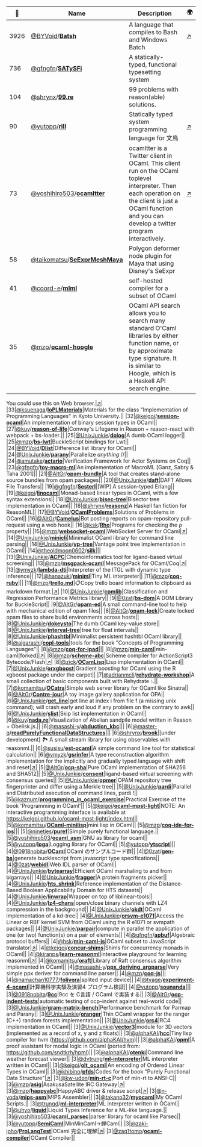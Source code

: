 |:star2: | Name | Description | 🌍|
|---|---|---|---|
|3926|[@BYVoid](https://github.com/BYVoid)/[**Batsh**](https://github.com/BYVoid/Batsh)|A language that compiles to Bash and Windows Batch|[:arrow_upper_right:](http://batsh.org)|
|736|[@gfngfn](https://github.com/gfngfn)/[**SATySFi**](https://github.com/gfngfn/SATySFi)|A statically-typed, functional typesetting system||
|104|[@shrynx](https://github.com/shrynx)/[**99.re**](https://github.com/shrynx/99.re)|99 problems with reason(able) solutions.||
|90|[@yutopp](https://github.com/yutopp)/[**rill**](https://github.com/yutopp/rill)|Statically typed system programming language for 文鳥|[:arrow_upper_right:](https://yutopp.github.io/rill-docs/)|
|73|[@yoshihiro503](https://github.com/yoshihiro503)/[**ocamltter**](https://github.com/yoshihiro503/ocamltter)|ocamltter is a Twitter client in OCaml. This client run on the OCaml toplevel interpreter. Then each operation on the client is just a OCaml function and you can develop a twitter program interactively.|[:arrow_upper_right:](http:/proofcafe.org/wiki/ocamltter)|
|58|[@taikomatsu](https://github.com/taikomatsu)/[**SeExprMeshMaya**](https://github.com/taikomatsu/SeExprMeshMaya)|Polygon deformer node plugin for Maya that using Disney's SeExpr||
|41|[@coord-e](https://github.com/coord-e)/[**mlml**](https://github.com/coord-e/mlml)|self-hosted compiler for a subset of OCaml||
|35|[@mzp](https://github.com/mzp)/[**ocaml-hoogle**](https://github.com/mzp/ocaml-hoogle)|OCaml API search allows you to search many standard O'Caml libraries by either function name, or by approximate type signature. It is similar to Hoogle, which is a Haskell API search engine.

You could use this on Web browser.|[:arrow_upper_right:](http://search.ocaml.jp)|
|33|[@ksuenaga](https://github.com/ksuenaga)/[**IoPLMaterials**](https://github.com/ksuenaga/IoPLMaterials)|Materials for the class "Implementation of Programming Languages" in Kyoto University.||
|32|[@keigoi](https://github.com/keigoi)/[**session-ocaml**](https://github.com/keigoi/session-ocaml)|An implementation of binary session types in OCaml||
|27|[@kuy](https://github.com/kuy)/[**reason-of-life**](https://github.com/kuy/reason-of-life)|Conway's Lifegame in Reason + reason-react with webpack + bs-loader.||
|25|[@UnixJunkie](https://github.com/UnixJunkie)/[**dolog**](https://github.com/UnixJunkie/dolog)|A dumb OCaml logger||
|25|[@mzp](https://github.com/mzp)/[**bs-lwt**](https://github.com/mzp/bs-lwt)|BuckleScript bindings for Lwt||
|24|[@BYVoid](https://github.com/BYVoid)/[**Dlist**](https://github.com/BYVoid/Dlist)|Difference list library for OCaml||
|24|[@UnixJunkie](https://github.com/UnixJunkie)/[**parany**](https://github.com/UnixJunkie/parany)|Parallelize _anything_ //||
|24|[@amutake](https://github.com/amutake)/[**actario**](https://github.com/amutake/actario)|Verification Framework for Actor Systems on Coq||
|23|[@gfngfn](https://github.com/gfngfn)/[**toy-macro-ml**](https://github.com/gfngfn/toy-macro-ml)|An implementation of MacroML [Ganz, Sabry & Taha 2001]||
|21|[@AltGr](https://github.com/AltGr)/[**opam-bundle**](https://github.com/AltGr/opam-bundle)|A tool that creates stand-alone source bundles from opam packages||
|20|[@UnixJunkie](https://github.com/UnixJunkie)/[**daft**](https://github.com/UnixJunkie/daft)|DAFT Allows File Transfers||
|19|[@gfngfn](https://github.com/gfngfn)/[**Sesterl**](https://github.com/gfngfn/Sesterl)|[WIP] A session-typed Erlang||
|19|[@keigoi](https://github.com/keigoi)/[**linocaml**](https://github.com/keigoi/linocaml)|Monad-based linear types in OCaml, with a few syntax extensions||
|18|[@UnixJunkie](https://github.com/UnixJunkie)/[**bisec-tree**](https://github.com/UnixJunkie/bisec-tree)|Bisector tree implementation in OCaml||
|18|[@shrynx](https://github.com/shrynx)/[**reasonz**](https://github.com/shrynx/reasonz)|A Haskell fan fiction for ReasonML||
|17|[@BYVoid](https://github.com/BYVoid)/[**OCamlProblems**](https://github.com/BYVoid/OCamlProblems)|Solutions of Problems in OCaml||
|16|[@AltGr](https://github.com/AltGr)/[**Camelus**](https://github.com/AltGr/Camelus)|Bot posting reports on opam-repository pull-request using a web hook||
|16|[@ksk](https://github.com/ksk)/[**Rho**](https://github.com/ksk/Rho)|Programs for checking the ρ property||
|15|[@mzp](https://github.com/mzp)/[**websocket-ocaml**](https://github.com/mzp/websocket-ocaml)|WebSocket Server for OCaml|[:arrow_upper_right:](http://eva-lu-ator.net/redmine/projects/websocket-ocaml)|
|14|[@UnixJunkie](https://github.com/UnixJunkie)/[**minicli**](https://github.com/UnixJunkie/minicli)|Minimalist OCaml library for command line parsing||
|14|[@UnixJunkie](https://github.com/UnixJunkie)/[**vp-tree**](https://github.com/UnixJunkie/vp-tree)|Vantage point tree implementation in OCaml||
|14|[@theoldmoon0602](https://github.com/theoldmoon0602)/[**silk**](https://github.com/theoldmoon0602/silk)|||
|13|[@UnixJunkie](https://github.com/UnixJunkie)/[**ACPC**](https://github.com/UnixJunkie/ACPC)|Chemoinformatics tool for ligand-based virtual screening||
|13|[@mzp](https://github.com/mzp)/[**msgpack-ocaml**](https://github.com/mzp/msgpack-ocaml)|MessagePack for OCaml/Coq|[:arrow_upper_right:](http://mzp.github.com/msgpack-ocaml/refman)|
|13|[@ymyzk](https://github.com/ymyzk)/[**lambda-dti**](https://github.com/ymyzk/lambda-dti)|Interpreter of the ITGL with dynamic type inference||
|12|[@hanazuki](https://github.com/hanazuki)/[**miniml**](https://github.com/hanazuki/miniml)|Tiny ML interpreter||
|11|[@mzp](https://github.com/mzp)/[**coq-ruby**](https://github.com/mzp/coq-ruby)|||
|11|[@mzp](https://github.com/mzp)/[**trello.md**](https://github.com/mzp/trello.md)|📋Copy trello board information to clipboard as markdown format.|[:arrow_upper_right:](https://chrome.google.com/webstore/detail/trellomd/ibjelhogbfmmcpdblpjipdpmaocngjdm)|
|10|[@UnixJunkie](https://github.com/UnixJunkie)/[**cpmlib**](https://github.com/UnixJunkie/cpmlib)|Classification and Regression Performance Metrics library||
|9|[@0zat](https://github.com/0zat)/[**bs-dom**](https://github.com/0zat/bs-dom)|A DOM Library for BuckleScript||
|9|[@AltGr](https://github.com/AltGr)/[**opam-ed**](https://github.com/AltGr/opam-ed)|A small  command-line tool to help with mechanical edition of opam files||
|8|[@AltGr](https://github.com/AltGr)/[**opam-lock**](https://github.com/AltGr/opam-lock)|Create locked opam files to share build environments across hosts||
|8|[@UnixJunkie](https://github.com/UnixJunkie)/[**dokeysto**](https://github.com/UnixJunkie/dokeysto)|The dumb OCaml key-value store||
|8|[@UnixJunkie](https://github.com/UnixJunkie)/[**interval-tree**](https://github.com/UnixJunkie/interval-tree)|tree for float intervals||
|8|[@UnixJunkie](https://github.com/UnixJunkie)/[**phashtbl**](https://github.com/UnixJunkie/phashtbl)|Minimalist persistent hashtbl OCaml library||
|8|[@aigarashi](https://github.com/aigarashi)/[**copl-tools**](https://github.com/aigarashi/copl-tools)|tools for the book "Concepts of Programming Languages"||
|8|[@mzp](https://github.com/mzp)/[**coq-for-ipad**](https://github.com/mzp/coq-for-ipad)|||
|8|[@mzp](https://github.com/mzp)/[**min-caml**](https://github.com/mzp/min-caml)|min-caml[forked]|[:arrow_upper_right:](http://min-caml.sourceforge.net/)|
|8|[@mzp](https://github.com/mzp)/[**scheme-abc**](https://github.com/mzp/scheme-abc)|Scheme compiler for ActionScript3 Bytecode/Flash|[:arrow_upper_right:](http://happyabc.org)|
|8|[@zick](https://github.com/zick)/[**OCamLisp**](https://github.com/zick/OCamLisp)|Lisp implementation in OCaml||
|7|[@UnixJunkie](https://github.com/UnixJunkie)/[**orxgboost**](https://github.com/UnixJunkie/orxgboost)|Gradient boosting for OCaml using the R xgboost package under the carpet||
|7|[@adrianmcli](https://github.com/adrianmcli)/[**rehydrate-workshop**](https://github.com/adrianmcli/rehydrate-workshop)|A small collection of basic components built with Rehydrate 💧.||
|7|[@komamitsu](https://github.com/komamitsu)/[**OCatra**](https://github.com/komamitsu/OCatra)|Simple web server library for OCaml like Sinatra||
|6|[@AltGr](https://github.com/AltGr)/[**Contre-jour**](https://github.com/AltGr/Contre-jour)|A toy image gallery application for OPA||
|6|[@UnixJunkie](https://github.com/UnixJunkie)/[**get_line**](https://github.com/UnixJunkie/get_line)|get line at index i from file f (a missing unix command); will crash early and loud if any problem on the contrary to awk||
|6|[@UnixJunkie](https://github.com/UnixJunkie)/[**slist**](https://github.com/UnixJunkie/slist)|Skip list implementation in OCaml||
|6|[@kuy](https://github.com/kuy)/[**nada.re**](https://github.com/kuy/nada.re)|Visualization of Abelian sandpile model written in Reason + Obelisk.js.||
|6|[@masashi-y](https://github.com/masashi-y)/[**abduction_kbc**](https://github.com/masashi-y/abduction_kbc)|||
|6|[@master-q](https://github.com/master-q)/[**readPurelyFunctionalDataStructures**](https://github.com/master-q/readPurelyFunctionalDataStructures)|||
|6|[@shrynx](https://github.com/shrynx)/[**brook**](https://github.com/shrynx/brook)|[under development] 🏞️ A small stream library for using observables with reasonml.||
|6|[@susisu](https://github.com/susisu)/[**est-ocaml**](https://github.com/susisu/est-ocaml)|A simple command line tool for statistical calculation||
|6|[@ymyzk](https://github.com/ymyzk)/[**gsrinfer**](https://github.com/ymyzk/gsrinfer)|A type reconstruction algorithm implementation for the implicitly and gradually typed language with shift and reset|[:arrow_upper_right:](https://gsrinfer.ymyzk.com)|
|5|[@AltGr](https://github.com/AltGr)/[**ocp-sha**](https://github.com/AltGr/ocp-sha)|Pure OCaml implementation of SHA256 and SHA512||
|5|[@UnixJunkie](https://github.com/UnixJunkie)/[**consent**](https://github.com/UnixJunkie/consent)|ligand-based virtual screening with consensus queries||
|5|[@UnixJunkie](https://github.com/UnixJunkie)/[**opmer**](https://github.com/UnixJunkie/opmer)|OPAM repository tree fingerprinter and differ using a Merkle tree||
|5|[@UnixJunkie](https://github.com/UnixJunkie)/[**pardi**](https://github.com/UnixJunkie/pardi)|Parallel and Distributed execution of command lines, pardi !||
|5|[@kaznum](https://github.com/kaznum)/[**programming_in_ocaml_exercise**](https://github.com/kaznum/programming_in_ocaml_exercise)|Practical Exercise of the book 'Programming in OCaml'||
|5|[@keigoi](https://github.com/keigoi)/[**ocaml-mpst-light**](https://github.com/keigoi/ocaml-mpst-light)|NOTE: An interactive programming interface is available at https://keigoi.github.io/ocaml-mpst-light/index.html||
|5|[@komamitsu](https://github.com/komamitsu)/[**OCaml-minilisp**](https://github.com/komamitsu/OCaml-minilisp)|mini lisp in OCaml||
|5|[@mzp](https://github.com/mzp)/[**coq-ide-for-ios**](https://github.com/mzp/coq-ide-for-ios)|||
|5|[@nineties](https://github.com/nineties)/[**puref**](https://github.com/nineties/puref)|Simple purely functional language.||
|5|[@yoshihiro503](https://github.com/yoshihiro503)/[**ocaml_asm**](https://github.com/yoshihiro503/ocaml_asm)|GNU as library for ocaml||
|5|[@yutopp](https://github.com/yutopp)/[**loga**](https://github.com/yutopp/loga)|Logging library for OCaml||
|5|[@yutopp](https://github.com/yutopp)/[**ytscript**](https://github.com/yutopp/ytscript)|||
|4|[@0918nobita](https://github.com/0918nobita)/[**OCaml**](https://github.com/0918nobita/OCaml)|OCaml のサンプルコード群||
|4|[@0zat](https://github.com/0zat)/[**gen-bs**](https://github.com/0zat/gen-bs)|generate bucklescript from javascript type specifications||
|4|[@0zat](https://github.com/0zat)/[**webidl**](https://github.com/0zat/webidl)|Web IDL parser of OCaml||
|4|[@UnixJunkie](https://github.com/UnixJunkie)/[**bytearray**](https://github.com/UnixJunkie/bytearray)|Efficient OCaml marshaling to and from bigarrays||
|4|[@UnixJunkie](https://github.com/UnixJunkie)/[**fragger**](https://github.com/UnixJunkie/fragger)|A protein fragments picker||
|4|[@UnixJunkie](https://github.com/UnixJunkie)/[**hts_shrink**](https://github.com/UnixJunkie/hts_shrink)|Reference implementation of the Distance-Based Boolean Applicability Domain for HTS datasets||
|4|[@UnixJunkie](https://github.com/UnixJunkie)/[**linwrap**](https://github.com/UnixJunkie/linwrap)|Wrapper on top of liblinear-tools||
|4|[@UnixJunkie](https://github.com/UnixJunkie)/[**lz4-chans**](https://github.com/UnixJunkie/lz4-chans)|open/close binary channels with LZ4 compression in the background||
|4|[@UnixJunkie](https://github.com/UnixJunkie)/[**okdt**](https://github.com/UnixJunkie/okdt)|OCaml implementation of a kd-tree||
|4|[@UnixJunkie](https://github.com/UnixJunkie)/[**orsvm-e1071**](https://github.com/UnixJunkie/orsvm-e1071)|Access the Linear or RBF kernel SVM from OCaml using the R e1071 or svmpath packages||
|4|[@UnixJunkie](https://github.com/UnixJunkie)/[**parpair**](https://github.com/UnixJunkie/parpair)|compute in parallel the application of one (or two) function(s) on a pair of elements||
|4|[@gfngfn](https://github.com/gfngfn)/[**apbuf**](https://github.com/gfngfn/apbuf)|Algebraic protocol buffers||
|4|[@hsk](https://github.com/hsk)/[**min-caml-js**](https://github.com/hsk/min-caml-js)|OCaml subset to JavaScript translator|[:arrow_upper_right:](https://github.com/hsk/min-caml-js)|
|4|[@keigoi](https://github.com/keigoi)/[**concur-shims**](https://github.com/keigoi/concur-shims)|Shims for concurrency monads in OCaml||
|4|[@kiranps](https://github.com/kiranps)/[**learn-reasonml**](https://github.com/kiranps/learn-reasonml)|interactive playground for learning reasonml|[:arrow_upper_right:](https://learn-reasonml.now.sh/#/playground)|
|4|[@komamitsu](https://github.com/komamitsu)/[**oraft**](https://github.com/komamitsu/oraft)|Library of Raft consensus algorithm implemented in OCaml||
|4|[@masashi-y](https://github.com/masashi-y)/[**ppx_deriving_argparse**](https://github.com/masashi-y/ppx_deriving_argparse)|Very simple ppx deriver for command line parser||
|4|[@mzp](https://github.com/mzp)/[**coq-js**](https://github.com/mzp/coq-js)|||
|4|[@namachan10777](https://github.com/namachan10777)/[**folivora**](https://github.com/namachan10777/folivora)|splited input device||
|4|[@tyage](https://github.com/tyage)/[**experiment-4-ocaml**](https://github.com/tyage/experiment-4-ocaml)|計算機科学実験及演習4 プログラム検証||
|4|[@yutopp](https://github.com/yutopp)/[**sounanda**](https://github.com/yutopp/sounanda)|||
|3|[@0918nobita](https://github.com/0918nobita)/[**9cc**](https://github.com/0918nobita/9cc)|9cc を C言語 / OCaml で実装する||
|3|[@AltGr](https://github.com/AltGr)/[**ocp-indent-tests**](https://github.com/AltGr/ocp-indent-tests)|automatic testing of ocp-indent against real-world code||
|3|[@UnixJunkie](https://github.com/UnixJunkie)/[**gram-matrix-bench**](https://github.com/UnixJunkie/gram-matrix-bench)|Performance benchmark for Parmap and Parany||
|3|[@UnixJunkie](https://github.com/UnixJunkie)/[**oranger**](https://github.com/UnixJunkie/oranger)|Thin OCaml wrapper for the ranger (C++) random forests implementation||
|3|[@UnixJunkie](https://github.com/UnixJunkie)/[**orc4**](https://github.com/UnixJunkie/orc4)|RC4 implementation in OCaml||
|3|[@UnixJunkie](https://github.com/UnixJunkie)/[**vector3**](https://github.com/UnixJunkie/vector3)|module for 3D vectors (implemented as a record of x, y and z floats)||
|3|[@alphaKAI](https://github.com/alphaKAI)/[**hcc**](https://github.com/alphaKAI/hcc)|Tiny lisp compiler for hvm (https://github.com/alphaKAI/hvm)||
|3|[@alphaKAI](https://github.com/alphaKAI)/[**opml**](https://github.com/alphaKAI/opml)|A proof assistant for modal logic in OCaml (ported from: https://github.com/sndtkrh/hpml)||
|3|[@alphaKAI](https://github.com/alphaKAI)/[**otenki**](https://github.com/alphaKAI/otenki)|Command line weather forecast viewer||
|3|[@dvtrung](https://github.com/dvtrung)/[**ml-interpreter**](https://github.com/dvtrung/ml-interpreter)|ML interpreter written in OCaml||
|3|[@keigoi](https://github.com/keigoi)/[**olt_ocaml**](https://github.com/keigoi/olt_ocaml)|An encoding of Ordered Linear Types in OCaml||
|3|[@khibino](https://github.com/khibino)/[**pfds**](https://github.com/khibino/pfds)|Codes for the book "Purely Functional Data Structure"|[:arrow_upper_right:](http://twitter.com/khibino)|
|3|[@kw-udon](https://github.com/kw-udon)/[**min-rt-c**](https://github.com/kw-udon/min-rt-c)|Port of min-rt to ANSI-C||
|3|[@mzp](https://github.com/mzp)/[**asig**](https://github.com/mzp/asig)|AsakusaSatellite IRC Gateway|[:arrow_upper_right:](https://github.com/mzp/asig/wiki)|
|3|[@mzp](https://github.com/mzp)/[**happyabc**](https://github.com/mzp/happyabc)|HappyABC driver & release script|[:arrow_upper_right:](http://happyabc.org)|
|3|[@n-yoda](https://github.com/n-yoda)/[**mips-asm**](https://github.com/n-yoda/mips-asm)|MIPS Assembler||
|3|[@takano32](https://github.com/takano32)/[**myocaml**](https://github.com/takano32/myocaml)|My OCaml Scripts.||
|3|[@trungd](https://github.com/trungd)/[**ml-interpreter**](https://github.com/trungd/ml-interpreter)|ML interpreter written in OCaml||
|3|[@uhyo](https://github.com/uhyo)/[**liquid**](https://github.com/uhyo/liquid)|Liquid Types Inference for a ML-like language.||
|3|[@yoshihiro503](https://github.com/yoshihiro503)/[**ocaml_parsec**](https://github.com/yoshihiro503/ocaml_parsec)|parser library for ocaml like Parsec||
|3|[@yutopp](https://github.com/yutopp)/[**SemiCaml**](https://github.com/yutopp/SemiCaml)|MinMinCaml→蝉Caml||
|3|[@zaki-joho](https://github.com/zaki-joho)/[**ProLangTest**](https://github.com/zaki-joho/ProLangTest)|OCaml 完全に理解|[:arrow_upper_right:](https://github.com/aigarashi/PL-LectureNotes)|
|3|[@zaq1tomo](https://github.com/zaq1tomo)/[**ocaml-compiler**](https://github.com/zaq1tomo/ocaml-compiler)|OCaml  Compiler||

